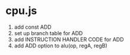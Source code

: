 # cpu.js
1. add const ADD 
2. set up branch table for ADD
3. add INSTRUCTION HANDLER CODE for ADD
4. add ADD option to alu(op, regA, regB) 
